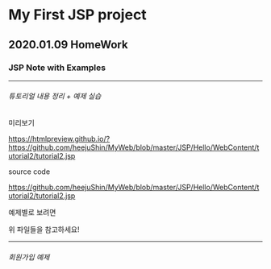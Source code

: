 # My First JSP project

## 2020.01.09 HomeWork

### JSP Note with Examples

-------------------------------

###### 튜토리얼 내용 정리 + 예제 실습

미리보기

https://htmlpreview.github.io/?https://github.com/heejuShin/MyWeb/blob/master/JSP/Hello/WebContent/tutorial2/tutorial2.jsp

source code

https://github.com/heejuShin/MyWeb/blob/master/JSP/Hello/WebContent/tutorial2/tutorial2.jsp

예제별로 보려면

위 파일들을 참고하세요!

------------------------------

###### 회원가입 예제



